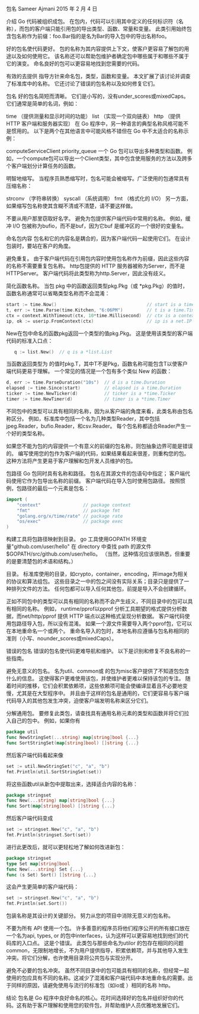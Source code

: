包名
Sameer Ajmani
2015 年 2 月 4 日


介绍
Go 代码被组织成包。
在包内，代码可以引用其中定义的任何标识符（名称），而包的客户端只能引用包的导出类型、函数、常量和变量。
此类引用始终包含包名称作为前缀：foo.Bar指的是名为Bar的导入包中的导出名称foo。




好的包名使代码更好。
包的名称为其内容提供上下文，使客户更容易了解包的用途以及如何使用它。
该名称还可以帮助包维护者确定包中哪些属于和哪些不属于它的演变。
命名良好的包可以更容易地找到您需要的代码。

有效的去提供 指导方针来命名包，类型，函数和变量。
本文扩展了该讨论并调查了标准库中的名称。
它还讨论了错误的包名称以及如何修复它们。

包名
好的包名简短而清晰。
它们是小写的，没有under_scores或mixedCaps。
它们通常是简单的名词，例如：

time （提供测量和显示时间的功能）
list （实现一个双向链表）
http （提供 HTTP 客户端和服务器实现）
在 Go 程序中，另一种语言的典型名称风格可能不是惯用的。
    以下是两个在其他语言中可能风格不错但在 Go 中不太适合的名称示例：

computeServiceClient
priority_queue
一个 Go 包可以导出多种类型和函数。
例如，一个compute包可以导出一个Client类型，其中包含使用服务的方法以及跨多个客户端划分计算任务的函数。

明智地缩写。 当程序员熟悉缩写时，包名可能会被缩写。广泛使用的包通常具有压缩名称：

strconv （字符串转换）
syscall （系统调用）
fmt （格式化的 I/O）
另一方面，如果缩写包名称使其含糊不清或不清楚，请不要这样做。

不要从用户那里窃取好名字。 
避免为包提供客户端代码中常用的名称。
例如，缓冲 I/O 包被称为bufio，而不是buf，因为它buf 是缓冲区的一个很好的变量名。

命名包内容
包名和它的内容名是耦合的，因为客户端代码一起使用它们。
在设计包装时，要站在客户的角度。

避免重复。 
由于客户端代码在引用包内容时使用包名称作为前缀，因此这些内容的名称不需要重复包名称。
http包提供的 HTTP 服务器被称为Server，而不是 HTTPServer。
客户端代码将此类型称为http.Server，因此没有歧义。

简化函数名称。 
当包 pkg 中的函数返回类型pkg.Pkg（或 *pkg.Pkg）的值时，函数名称通常可以省略类型名称而不会混淆：

```go
start := time.Now()                                  // start is a time.Time
t, err := time.Parse(time.Kitchen, "6:06PM")         // t is a time.Time
ctx = context.WithTimeout(ctx, 10*time.Millisecond)  // ctx is a context.Context
ip, ok := userip.FromContext(ctx)                    // ip is a net.IP
```
New在包中命名的函数pkg返回一个类型的值pkg.Pkg。
这是使用该类型的客户端代码的标准入口点：

 ```go
    q := list.New()  // q is a *list.List
```
当函数返回类型为 的值时pkg.T，其中T不是Pkg，函数名称可能包含T以使客户端代码更易于理解。
一个常见的情况是一个包有多个类似 New 的函数：

```go
d, err := time.ParseDuration("10s")  // d is a time.Duration
elapsed := time.Since(start)         // elapsed is a time.Duration
ticker := time.NewTicker(d)          // ticker is a *time.Ticker
timer := time.NewTimer(d)            // timer is a *time.Timer
```

不同包中的类型可以具有相同的名称，因为从客户端的角度来看，此类名称由包名称区分。
例如，标准库中包括一个名为几种类型Reader，其中包括jpeg.Reader，bufio.Reader，和csv.Reader。
每个包名称都适合Reader产生一个好的类型名称。

如果您不能为包的内容提供一个有意义的前缀的包名称，则包抽象边界可能是错误的。
编写使用您的包作为客户端的代码，如果结果看起来很差，则重构您的包。
这种方法将产生更易于客户理解和包开发人员维护的包。

包路径
Go 包同时具有名称和路径。
包名在其源文件的包语句中指定；
客户端代码使用它作为包导出名称的前缀。
客户端代码在导入包时使用包路径。
按照惯例，包路径的最后一个元素是包名：

```go
import (
    "context"                // package context
    "fmt"                    // package fmt
    "golang.org/x/time/rate" // package rate
    "os/exec"                // package exec
)
```
构建工具将包路径映射到目录。
go 工具使用GOPATH 环境变量"github.com/user/hello" 在 directory 中查找 path 的源文件$GOPATH/src/github.com/user/hello。
（当然，这种情况应该很熟悉，但重要的是要清楚包的术语和结构。）

目录。 
标准库使用的目录，如crypto，container，encoding，并image为相关的协议和算法组包。
这些目录之一中的包之间没有实际关系；目录只是提供了一种排列文件的方法。
任何包都可以导入任何其他包，前提是导入不会创建循环。

正如不同包中的类型可以具有相同的名称而不会产生歧义，不同目录中的包可以具有相同的名称。
例如， runtime/pprof以pprof 分析工具期望的格式提供分析数据，而net/http/pprof 提供 HTTP 端点以这种格式呈现分析数据。
客户端代码使用包路径导入包，所以没有混淆。
如果一个源文件需要导入两个pprof包，它可以 在本地重命名一个或两个。
重命名导入的包时，本地名称应遵循与包名称相同的准则（小写、nounder_scores或mixedCaps）。

错误的包名
错误的包名使代码更难导航和维护。
以下是识别和修复不良名称的一些指南。

避免无意义的包名。 
名为util、common或 的包为misc客户提供了不知道包包含什么的信息。
这使得客户更难使用该包，并使维护者更难以保持该包的专注。
随着时间的推移，它们会积累依赖项，这些依赖项可能会使编译显着且不必要地变慢，尤其是在大型程序中。
并且由于这样的包名是通用的，它们更容易与客户端代码导入的其他包发生冲突，迫使客户端发明名称来区分它们。

分解通用包。 
要修复此类包，请查找具有通用名称元素的类型和函数并将它们拉入自己的包中。
例如，如果你有

```go
package util
func NewStringSet(...string) map[string]bool {...}
func SortStringSet(map[string]bool) []string {...}
```
然后客户端代码看起来像
```go
set := util.NewStringSet("c", "a", "b")
fmt.Println(util.SortStringSet(set))
```
将这些函数util从新包中提取出来，选择适合内容的名称：

```go
package stringset
func New(...string) map[string]bool {...}
func Sort(map[string]bool) []string {...}
```
然后客户端代码变成

```go
set := stringset.New("c", "a", "b")
fmt.Println(stringset.Sort(set))
```
进行此更改后，就可以更轻松地了解如何改进新包：

```go
package stringset
type Set map[string]bool
func New(...string) Set {...}
func (s Set) Sort() []string {...}
```
这会产生更简单的客户端代码：

```go
set := stringset.New("c", "a", "b")
fmt.Println(set.Sort())
```
包装名称是其设计的关键部分。
努力从您的项目中消除无意义的包名称。

不要为所有 API 使用一个包。 
许多善意的程序员将他们程序公开的所有接口放在一个名为api, types, or 的包中interfaces，认为这样可以更容易地找到他们的代码库的入口点。
这是个错误。
此类包与那些命名为utilor 的包存在相同的问题common，无限制地增长，不为用户提供指导，积累依赖项，并与其他导入发生冲突。将它们分解，也许使用目录将公共包与实现分开。

避免不必要的包名冲突。 虽然不同目录中的包可能具有相同的名称，但经常一起使用的包应具有不同的名称。这减少了混淆和客户端代码中本地重命名的需要。出于同样的原因，请避免使用与流行的标准包（如io或 ）相同的名称 http。

结论
包名是 Go 程序中良好命名的核心。花时间选择好的包名并组织好你的代码。这有助于客户理解和使用您的软件包，并帮助维护人员优雅地发展它们。